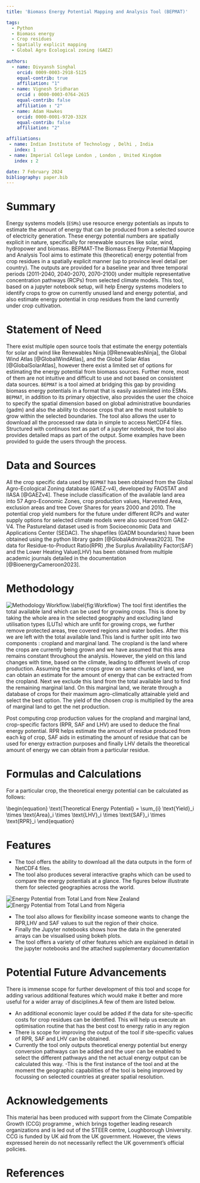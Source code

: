 ```yaml
---
title: 'Biomass Energy Potential Mapping and Analysis Tool (BEPMAT)'

tags:
  - Python
  - Biomass energy
  - Crop residues
  - Spatially explicit mapping
  - Global Agro Ecological zoning (GAEZ)
  
authors:
  - name: Divyansh Singhal
    orcid: 0009-0003-2918-5125
    equal-contrib: true
    affiliation: "1"
  - name: Vignesh Sridharan
    orcid : 0000-0003-0764-2615
    equal-contrib: false 
    affiliation : "2"
  - name: Adam Hawkes
    orcid: 0000-0001-9720-332X
    equal-contrib: false
    affiliation: "2"

affiliations:
 - name: Indian Institute of Technology , Delhi , India
   index: 1
 - name: Imperial College London , London , United Kingdom
   index : 2

date: 7 February 2024
bibliography: paper.bib
---
```


# Summary
Energy systems models (`ESMs`) use resource energy potentials as inputs to estimate the amount of energy that can be produced from a selected source of electricity generation. These energy potential numbers are spatially explicit in nature, specifically for renewable sources like solar, wind, hydropower and biomass. BEPMAT-The Biomass Energy Potential Mapping and Analysis Tool aims to estimate this (theoretical) energy potential from crop residues in a spatially explicit manner (up to province level detail per country). The outputs are provided for a baseline year and three temporal periods (2011-2040, 2040-2070, 2070-2100) under multiple representative concentration pathways (RCPs) from selected climate models. This tool, based on a jupyter notebook setup, will help Energy systems modelers to identify crops to grow on currently unused land and energy potential, and also estimate energy potential in crop residues from the land currently under crop cultivation. 

# Statement of Need 
There exist multiple open source tools that estimate the energy potentials for solar and wind like Renewables Ninja [@RenewablesNinja], the Global Wind Atlas [@GlobalWindAtlas], and the Global Solar Atlas [@GlobalSolarAtlas], however there exist a limited set of options for estimating the energy potential from biomass sources. Further more, most of them are not intuitive and difficult to use and not based on consistent data sources. `BEPMAT` is a tool aimed at bridging this gap by providing biomass energy potentials in a format that is easily assimilated into ESMs. `BEPMAT`, in addition to its primary objective, also provides the user the choice to specify the spatial dimension based on global administrative boundaries (gadm) and also the ability to choose crops that are the most suitable to grow within the selected boundaries. The tool also allows the user to download all the processed raw data in simple to access NetCDF4 files. Structured with continuos text as part of a jupyter notebook, the tool also provides detailed maps as part of the output. Some examples have been provided to guide the users through the process.

# Data and Sources
All the crop specific data used by `BEPMAT` has been obtained from the Global Agro-Ecological Zoning database (GAEZ-v4), developed by FAOSTAT and IIASA [@GAEZv4]. These include classification of the available land area into 57 Agro-Economic Zones, crop production values, Harvested Area, exclusion areas and tree Cover Shares for years 2000 and 2010. The potential crop yield numbers for the future under different RCPs and water supply options for selected climate models were also sourced from GAEZ-V4. The Pastureland dataset used is from Socioeconomic Data and Applications Center (SEDAC). The shapefiles (GADM boundaries) have been obtained using the python library gadm [@GlobalAdminAreas2023]. The data for Residue-to-Product Ratio(RPR) ,the Surplus Availability Factor(SAF) and the Lower Heating Value(LHV) has been obtained from multiple academic journals detailed in the documentation [@BioenergyCameroon2023].

# Methodology
![Methodology Workflow.\label{fig:Workflow}](graphviz.png)
The tool first identifies the total available land which can be used for growing crops. This is done by taking the whole area in the selected geography and excluding land utilisation types (LUTs) which are unfit for growing crops, we further remove protected areas, tree covered regions and water bodies. After this we are left with the total available land.This land is further split into two components : cropland and marginal land. The cropland is the land where the crops are currently being grown and we have assumed that this area remains constant throughout the analysis. However, the yield on this land changes with time, based on the climate, leading to different levels of crop production. Assuming the same crops grow on same chunks of land, we can obtain an estimate for the amount of energy that can be extracted from the cropland. Next we exclude this land from the total available land to find the remaining marginal land. On this marginal land, we iterate through a database of crops for their maximum agro-climatically attainable yield and select the best option. The yield of the chosen crop is multiplied by the area of marginal land to get the net production.

Post computing crop production values for the cropland and marginal land, crop-specific factors (RPR, SAF and LHV) are used to deduce the final energy potential. RPR helps estimate the amount of residue produced from each kg of crop,  SAF aids in estimating the amount of residue that can be used for energy extraction purposes and finally LHV details the theoretical amount of energy we can obtain from a particular residue.

# Formulas and Calculations

For a particular crop, the theoretical energy potential can be calculated as follows:

\begin{equation}
\text{Theoretical Energy Potential} = \sum_{i} \text{Yield}_i \times \text{Area}_i \times \text{LHV}_i \times \text{SAF}_i \times \text{RPR}_i
\end{equation}

# Features

- The tool offers the ability to download all the data outputs in the form of NetCDF4 files.
- The tool also produces several interactive graphs which can be used to compare the energy potentials at a glance. The figures below illustrate them for selected geographies across the world.

![Energy Potential from Total Land from New Zealand](NewZealand.png)
![Energy Potential from Total Land from Nigeria](Nigeria.png)

- The tool also allows for flexibility incase someone wants to change the RPR,LHV and SAF values to suit the region of their choice.
- Finally the Jupyter notebooks shows how the data in the generated arrays can be visualised using bokeh plots.
- The tool offers a variety of other features which are explained in detail in the jupyter notebooks and the attached supplementary documentation

# Potential Future Advancements
There is immense scope for further development of this tool and scope for adding various additional features which would make it better and more useful for a wider array of disciplines.A few of them are listed below.

- An additional economic layer could be added if the data for site-specific costs for crop residues can be identified. This will help us execute an optimisation routine that has the best cost to energy ratio in any region   
- There is scope for improving the output of the tool if site-specific values of RPR, SAF and LHV can be obtained.
- Currently the tool only outputs theoretical energy potential but energy conversion pathways can be added and the user can be enabled to select the different pathways and the net actual energy output can be calculated this way. 
-This is the first instance of the tool and at the moment the geographic capabilities of the tool is being improved by focussing on selected countries at greater spatial resolution.
 
# Acknowledgements

This material has been produced with support from the Climate Compatible Growth (CCG) programme , which brings together leading research organizations and is led out of the STEER centre, Loughborough University. CCG is funded by UK aid from the UK government. However, the views expressed herein do not necessarily reflect the UK government’s official policies.

# References